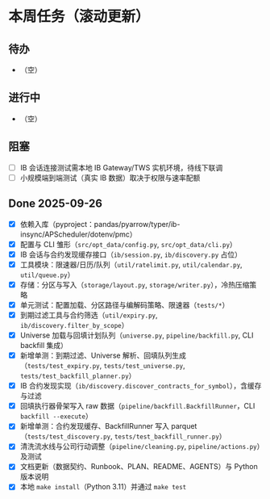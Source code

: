 # 本周任务（滚动更新）

## 待办
- （空）

## 进行中
- （空）

## 阻塞
- [ ] IB 会话连接测试需本地 IB Gateway/TWS 实机环境，待线下联调
- [ ] 小规模端到端测试（真实 IB 数据）取决于权限与速率配额

## Done 2025-09-26
- [x] 依赖入库（pyproject：pandas/pyarrow/typer/ib-insync/APScheduler/dotenv/pmc）
- [x] 配置与 CLI 雏形（`src/opt_data/config.py`, `src/opt_data/cli.py`）
- [x] IB 会话与合约发现缓存接口（`ib/session.py`, `ib/discovery.py` 占位）
- [x] 工具模块：限速器/日历/队列（`util/ratelimit.py`, `util/calendar.py`, `util/queue.py`）
- [x] 存储：分区与写入（`storage/layout.py`, `storage/writer.py`），冷热压缩策略
- [x] 单元测试：配置加载、分区路径与编解码策略、限速器（`tests/*`）
- [x] 到期过滤工具与合约筛选（`util/expiry.py`, `ib/discovery.filter_by_scope`）
- [x] Universe 加载与回填计划队列（`universe.py`, `pipeline/backfill.py`, CLI backfill 集成）
- [x] 新增单测：到期过滤、Universe 解析、回填队列生成（`tests/test_expiry.py`, `tests/test_universe.py`, `tests/test_backfill_planner.py`）
- [x] IB 合约发现实现（`ib/discovery.discover_contracts_for_symbol`），含缓存与过滤
- [x] 回填执行器骨架写入 raw 数据（`pipeline/backfill.BackfillRunner`，CLI `backfill --execute`）
- [x] 新增单测：合约发现缓存、BackfillRunner 写入 parquet（`tests/test_discovery.py`, `tests/test_backfill_runner.py`）
- [x] 清洗流水线与公司行动调整（`pipeline/cleaning.py`, `pipeline/actions.py`）及测试
- [x] 文档更新（数据契约、Runbook、PLAN、README、AGENTS）与 Python 版本说明
- [x] 本地 `make install`（Python 3.11）并通过 `make test`
